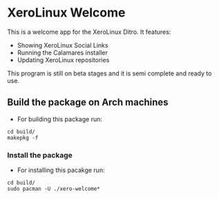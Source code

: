 # XeroLinux Welcome

This is a welcome app for the XeroLinux Ditro. It features:

- Showing XeroLinux Social Links
- Running the Calamares installer
- Updating XeroLinux repositories

This program is still on beta stages and it is semi complete and ready to use.

## Build the package on Arch machines

- For building this package run:
```shell
cd build/
makepkg -f
```

### Install the package
- For installing this pacakge run:
```shell
cd build/
sudo pacman -U ./xero-welcome*
```
